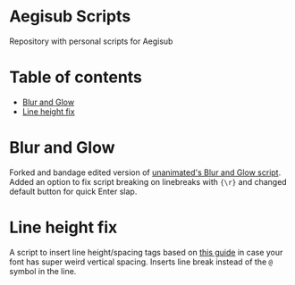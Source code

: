 # Aegisub Scripts
Repository with personal scripts for Aegisub

# Table of contents
* [Blur and Glow](#blur-and-glow)
* [Line height fix](#line-height-fix)

# Blur and Glow
Forked and bandage edited version of [unanimated's Blur and Glow script](https://unanimated.github.io/ts/scripts-manuals.htm#blurglow). Added an option to fix script breaking on linebreaks with `{\r}` and changed default button for quick Enter slap.

# Line height fix
A script to insert line height/spacing tags based on [this guide](https://www.md-subs.com/line-spacing-in-ssa) in case your font has super weird vertical spacing.
Inserts line break instead of the `@` symbol in the line.
